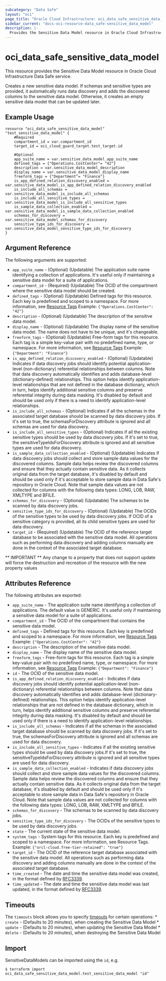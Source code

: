 ```yaml
---
subcategory: "Data Safe"
layout: "oci"
page_title: "Oracle Cloud Infrastructure: oci_data_safe_sensitive_data_model"
sidebar_current: "docs-oci-resource-data_safe-sensitive_data_model"
description: |-
  Provides the Sensitive Data Model resource in Oracle Cloud Infrastructure Data Safe service
---
```


# oci_data_safe_sensitive_data_model
This resource provides the Sensitive Data Model resource in Oracle Cloud Infrastructure Data Safe service.

Creates a new sensitive data model. If schemas and sensitive types are provided, it automatically runs data discovery
and adds the discovered columns to the sensitive data model. Otherwise, it creates an empty sensitive data model
that can be updated later.


## Example Usage

```hcl
resource "oci_data_safe_sensitive_data_model" "test_sensitive_data_model" {
	#Required
	compartment_id = var.compartment_id
	target_id = oci_cloud_guard_target.test_target.id

	#Optional
	app_suite_name = var.sensitive_data_model_app_suite_name
	defined_tags = {"Operations.CostCenter"= "42"}
	description = var.sensitive_data_model_description
	display_name = var.sensitive_data_model_display_name
	freeform_tags = {"Department"= "Finance"}
	is_app_defined_relation_discovery_enabled = var.sensitive_data_model_is_app_defined_relation_discovery_enabled
	is_include_all_schemas = var.sensitive_data_model_is_include_all_schemas
	is_include_all_sensitive_types = var.sensitive_data_model_is_include_all_sensitive_types
	is_sample_data_collection_enabled = var.sensitive_data_model_is_sample_data_collection_enabled
	schemas_for_discovery = var.sensitive_data_model_schemas_for_discovery
	sensitive_type_ids_for_discovery = var.sensitive_data_model_sensitive_type_ids_for_discovery
}
```

## Argument Reference

The following arguments are supported:

* `app_suite_name` - (Optional) (Updatable) The application suite name identifying a collection of applications. It's useful only if maintaining a sensitive data model for a suite of applications.
* `compartment_id` - (Required) (Updatable) The OCID of the compartment where the sensitive data model should be created.
* `defined_tags` - (Optional) (Updatable) Defined tags for this resource. Each key is predefined and scoped to a namespace. For more information, see [Resource Tags](https://docs.cloud.oracle.com/iaas/Content/General/Concepts/resourcetags.htm)  Example: `{"Operations.CostCenter": "42"}` 
* `description` - (Optional) (Updatable) The description of the sensitive data model.
* `display_name` - (Optional) (Updatable) The display name of the sensitive data model. The name does not have to be unique, and it's changeable.
* `freeform_tags` - (Optional) (Updatable) Free-form tags for this resource. Each tag is a simple key-value pair with no predefined name, type, or namespace. For more information, see [Resource Tags](https://docs.cloud.oracle.com/iaas/Content/General/Concepts/resourcetags.htm)  Example: `{"Department": "Finance"}` 
* `is_app_defined_relation_discovery_enabled` - (Optional) (Updatable) Indicates if data discovery jobs should identify potential application-level (non-dictionary) referential relationships between columns. Note that data discovery automatically identifies and adds database-level (dictionary-defined) relationships. This option helps identify application-level relationships that are not defined in the database dictionary, which in turn, helps identify additional sensitive columns and preserve referential integrity during data masking. It's disabled by default and should be used only if there is a need to identify application-level relationships. 
* `is_include_all_schemas` - (Optional) Indicates if all the schemas in the associated target database should be scanned by data discovery jobs. If it's set to true, the schemasForDiscovery attribute is ignored and all schemas are used for data discovery. 
* `is_include_all_sensitive_types` - (Optional) Indicates if all the existing sensitive types should be used by data discovery jobs. If it's set to true, the sensitiveTypeIdsForDiscovery attribute is ignored and all sensitive types are used for data discovery. 
* `is_sample_data_collection_enabled` - (Optional) (Updatable) Indicates if data discovery jobs should collect and store sample data values for the discovered columns. Sample data helps review the discovered columns and ensure that they actually contain sensitive data. As it collects original data from the target database, it's disabled by default and should be used only if it's acceptable to store sample data in Data Safe's repository in Oracle Cloud. Note that sample data values are not collected for columns with the following data types: LONG, LOB, RAW, XMLTYPE and BFILE. 
* `schemas_for_discovery` - (Optional) (Updatable) The schemas to be scanned by data discovery jobs.
* `sensitive_type_ids_for_discovery` - (Optional) (Updatable) The OCIDs of the sensitive types to be used by data discovery jobs. If OCID of a sensitive category is provided, all its child sensitive types are used for data discovery. 
* `target_id` - (Required) (Updatable) The OCID of the reference target database to be associated with the sensitive data model. All operations such as performing data discovery and adding columns manually are done in the context of the associated target database. 


** IMPORTANT **
Any change to a property that does not support update will force the destruction and recreation of the resource with the new property values

## Attributes Reference

The following attributes are exported:

* `app_suite_name` - The application suite name identifying a collection of applications. The default value is GENERIC. It's useful only if maintaining a sensitive data model for a suite of applications. 
* `compartment_id` - The OCID of the compartment that contains the sensitive data model.
* `defined_tags` - Defined tags for this resource. Each key is predefined and scoped to a namespace. For more information, see [Resource Tags](https://docs.cloud.oracle.com/iaas/Content/General/Concepts/resourcetags.htm)  Example: `{"Operations.CostCenter": "42"}` 
* `description` - The description of the sensitive data model.
* `display_name` - The display name of the sensitive data model.
* `freeform_tags` - Free-form tags for this resource. Each tag is a simple key-value pair with no predefined name, type, or namespace. For more information, see [Resource Tags](https://docs.cloud.oracle.com/iaas/Content/General/Concepts/resourcetags.htm)  Example: `{"Department": "Finance"}` 
* `id` - The OCID of the sensitive data model.
* `is_app_defined_relation_discovery_enabled` - Indicates if data discovery jobs should identify potential application-level (non-dictionary) referential relationships between columns. Note that data discovery automatically identifies and adds database-level (dictionary-defined) relationships. This option helps identify application-level relationships that are not defined in the database dictionary, which in turn, helps identify additional sensitive columns and preserve referential integrity during data masking. It's disabled by default and should be used only if there is a need to identify application-level relationships. 
* `is_include_all_schemas` - Indicates if all the schemas in the associated target database should be scanned by data discovery jobs. If it's set to true, the schemasForDiscovery attribute is ignored and all schemas are used for data discovery. 
* `is_include_all_sensitive_types` - Indicates if all the existing sensitive types should be used by data discovery jobs.If it's set to true, the sensitiveTypeIdsForDiscovery attribute is ignored and all sensitive types are used for data discovery. 
* `is_sample_data_collection_enabled` - Indicates if data discovery jobs should collect and store sample data values for the discovered columns. Sample data helps review the discovered columns and ensure that they actually contain sensitive data. As it collects original data from the target database, it's disabled by default and should be used only if it's acceptable to store sample data in Data Safe's repository in Oracle Cloud. Note that sample data values are not collected for columns with the following data types: LONG, LOB, RAW, XMLTYPE and BFILE. 
* `schemas_for_discovery` - The schemas to be scanned by data discovery jobs.
* `sensitive_type_ids_for_discovery` - The OCIDs of the sensitive types to be used by data discovery jobs.
* `state` - The current state of the sensitive data model.
* `system_tags` - System tags for this resource. Each key is predefined and scoped to a namespace. For more information, see Resource Tags. Example: `{"orcl-cloud.free-tier-retained": "true"}` 
* `target_id` - The OCID of the reference target database associated with the sensitive data model. All operations such as performing data discovery and adding columns manually are done in the context of the associated target database. 
* `time_created` - The date and time the sensitive data model was created, in the format defined by [RFC3339](https://tools.ietf.org/html/rfc3339).
* `time_updated` - The date and time the sensitive data model was last updated, in the format defined by [RFC3339](https://tools.ietf.org/html/rfc3339).

## Timeouts

The `timeouts` block allows you to specify [timeouts](https://registry.terraform.io/providers/oracle/oci/latest/docs/guides/changing_timeouts) for certain operations:
	* `create` - (Defaults to 20 minutes), when creating the Sensitive Data Model
	* `update` - (Defaults to 20 minutes), when updating the Sensitive Data Model
	* `delete` - (Defaults to 20 minutes), when destroying the Sensitive Data Model


## Import

SensitiveDataModels can be imported using the `id`, e.g.

```
$ terraform import oci_data_safe_sensitive_data_model.test_sensitive_data_model "id"
```

